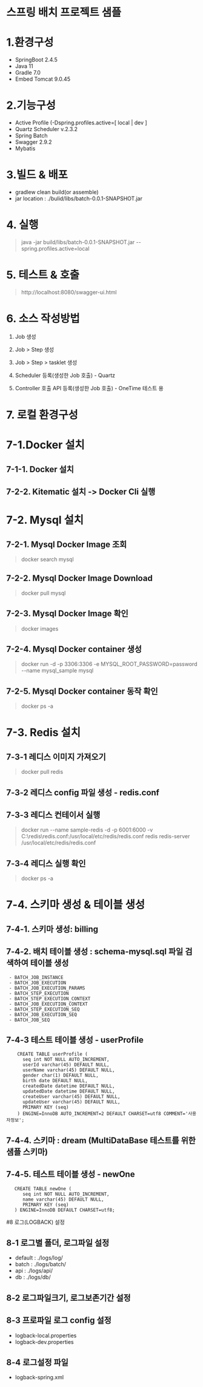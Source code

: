 # 스프링 배치 프로젝트 샘플

# 1.환경구성
 - SpringBoot 2.4.5
 - Java 11
 - Gradle 7.0
 - Embed Tomcat 9.0.45

# 2.기능구성
 - Active Profile (-Dspring.profiles.active=[ local | dev ]
 - Quartz Scheduler v.2.3.2
 - Spring Batch
 - Swagger 2.9.2
 - Mybatis

# 3.빌드 & 배포
 - gradlew clean build(or assemble)
 - jar location : ./bulid/libs/batch-0.0.1-SNAPSHOT.jar

# 4. 실행
 > java -jar build/libs/batch-0.0.1-SNAPSHOT.jar --spring.profiles.active=local

# 5. 테스트 & 호출
 > http://localhost:8080/swagger-ui.html
 

# 6. 소스 작성방법
 
 1. Job 생성
 2. Job > Step 생성
 3. Job > Step > tasklet 생성



 4. Scheduler 등록(생성한 Job 호출) - Quartz
 5. Controller 호출 API 등록(생성한 Job 호출) - OneTime 테스트 용

# 7. 로컬 환경구성
# 7-1.Docker 설치
## 7-1-1. Docker 설치
## 7-2-2. Kitematic 설치 -> Docker Cli 실행

# 7-2. Mysql 설치    
## 7-2-1. Mysql Docker Image 조회
> docker search mysql
 
## 7-2-2. Mysql Docker Image Download
> docker pull mysql
 
## 7-2-3. Mysql Docker Image 확인
> docker images
 
## 7-2-4. Mysql Docker container 생성
> docker run -d -p 3306:3306 -e MYSQL_ROOT_PASSWORD=password --name mysql_sample mysql
 
## 7-2-5. Mysql Docker container 동작 확인
> docker ps -a
 
# 7-3. Redis 설치
## 7-3-1 레디스 이미지 가져오기
> docker pull redis

## 7-3-2 레디스 config 파일 생성 - redis.conf


## 7-3-3 레디스 컨테이서 실행
> docker run --name sample-redis -d -p 6001:6000 -v C:\redis\redis.conf:/usr/local/etc/redis/redis.conf redis redis-server /usr/local/etc/redis/redis.conf

## 7-3-4 레디스 실행 확인
> docker ps -a



# 7-4. 스키마 생성 & 테이블 생성
## 7-4-1. 스키마 생성: billing

## 7-4-2. 배치 테이블 생성 : schema-mysql.sql 파일 검색하여 테이블 생성

     - BATCH_JOB_INSTANCE
     - BATCH_JOB_EXECUTION
     - BATCH_JOB_EXECUTION_PARAMS
     - BATCH_STEP_EXECUTION
     - BATCH_STEP_EXECUTION_CONTEXT
     - BATCH_JOB_EXECUTION_CONTEXT
     - BATCH_STEP_EXECUTION_SEQ
     - BATCH_JOB_EXECUTION_SEQ
     - BATCH_JOB_SEQ

## 7-4-3 테스트 테이블 생성 - userProfile
      
        CREATE TABLE userProfile (
          seq int NOT NULL AUTO_INCREMENT,
          userId varchar(45) DEFAULT NULL,
          userName varchar(45) DEFAULT NULL,
          gender char(1) DEFAULT NULL,
          birth date DEFAULT NULL,
          createdDate datetime DEFAULT NULL,
          updatedDate datetime DEFAULT NULL,
          createUser varchar(45) DEFAULT NULL,
          updateUser varchar(45) DEFAULT NULL,
          PRIMARY KEY (seq)
        ) ENGINE=InnoDB AUTO_INCREMENT=2 DEFAULT CHARSET=utf8 COMMENT='사용자정보';



## 7-4-4. 스키마 : dream (MultiDataBase 테스트를 위한 샘플 스키마)

## 7-4-5. 테스트 테이블 생성 - newOne

       CREATE TABLE newOne (
          seq int NOT NULL AUTO_INCREMENT,
          name varchar(45) DEFAULT NULL,
          PRIMARY KEY (seq)
       ) ENGINE=InnoDB DEFAULT CHARSET=utf8;


#8 로그(LOGBACK) 설정
## 8-1 로그별 폴더, 로그파일 설정
 - default : ./logs/log/
 - batch : ./logs/batch/
 - api : ./logs/api/
 - db : ./logs/db/ 

## 8-2 로그파일크기, 로그보존기간 설정

## 8-3 프로파일 로그 config 설정
 - logback-local.properties
 - logback-dev.properties

## 8-4 로그설정 파일
 - logback-spring.xml